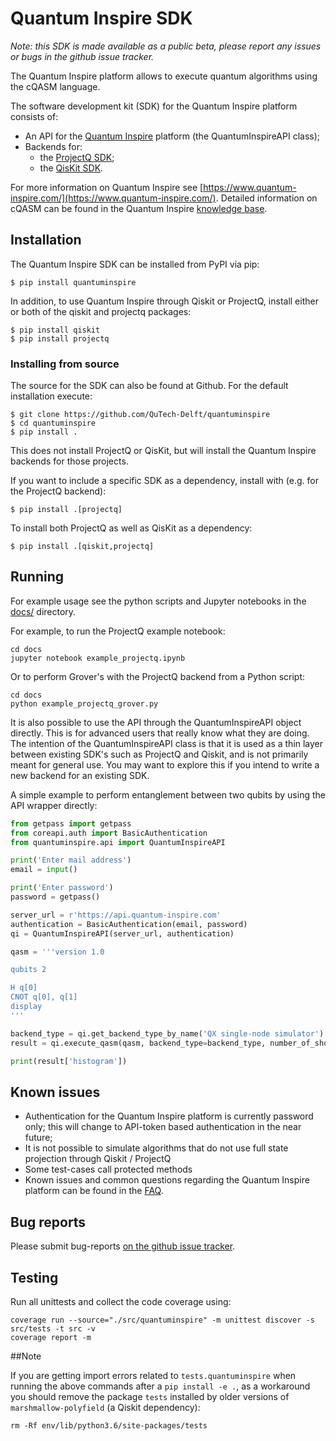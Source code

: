 # Quantum Inspire SDK

*Note: this SDK is made available as a public beta, please report any
issues or bugs in the github issue tracker.*

The Quantum Inspire platform allows to execute quantum algorithms using the cQASM language. 

The software development kit (SDK) for the Quantum Inspire platform consists of:

* An API for the [Quantum Inspire](https://www.quantum-inspire.com/) platform (the QuantumInspireAPI class);
* Backends for:
  * the [ProjectQ SDK](https://github.com/ProjectQ-Framework/ProjectQ);
  * the [QisKit SDK](https://qiskit.org/).

For more information on Quantum Inspire see
[https://www.quantum-inspire.com/](https://www.quantum-inspire.com/). Detailed information
on cQASM can be found in the Quantum Inspire
[knowledge base](https://www.quantum-inspire.com/kbase/advanced-guide/).


## Installation

The Quantum Inspire SDK can be installed from PyPI via pip:

```
$ pip install quantuminspire
```

In addition, to use Quantum Inspire through Qiskit or ProjectQ, install either or both of
the qiskit and projectq packages:

```
$ pip install qiskit
$ pip install projectq
```

### Installing from source

The source for the SDK can also be found at Github. For the default installation execute:

```
$ git clone https://github.com/QuTech-Delft/quantuminspire
$ cd quantuminspire
$ pip install .
```

This does not install ProjectQ or QisKit, but will install the Quantum Inspire backends for
those projects.

If you want to include a specific SDK as a dependency, install with
(e.g. for the ProjectQ backend):

```
$ pip install .[projectq]
```

To install both ProjectQ as well as QisKit as a dependency:

```
$ pip install .[qiskit,projectq]
```

## Running

For example usage see the python scripts and Jupyter notebooks in the [docs/](docs/) directory.

For example, to run the ProjectQ example notebook:

```
cd docs
jupyter notebook example_projectq.ipynb
```

Or to perform Grover's with the ProjectQ backend from a Python script:

```
cd docs
python example_projectq_grover.py
```

It is also possible to use the API through the QuantumInspireAPI object
directly. This is for advanced users that really know what they are
doing. The intention of the QuantumInspireAPI class is that it is used
as a thin layer between existing SDK's such as ProjectQ and Qiskit,
and is not primarily meant for general use. You may want to explore this
if you intend to write a new backend for an existing SDK.

A simple example to perform entanglement between two qubits by using the
API wrapper directly:

``` python
from getpass import getpass
from coreapi.auth import BasicAuthentication
from quantuminspire.api import QuantumInspireAPI

print('Enter mail address')
email = input()

print('Enter password')
password = getpass()

server_url = r'https://api.quantum-inspire.com'
authentication = BasicAuthentication(email, password)
qi = QuantumInspireAPI(server_url, authentication)

qasm = '''version 1.0

qubits 2

H q[0]
CNOT q[0], q[1]
display
'''

backend_type = qi.get_backend_type_by_name('QX single-node simulator')
result = qi.execute_qasm(qasm, backend_type=backend_type, number_of_shots=1024)

print(result['histogram'])
```

## Known issues

* Authentication for the Quantum Inspire platform is currently password only; this
  will change to API-token based authentication in the near future;
* It is not possible to simulate algorithms that do not use full state
  projection through Qiskit / ProjectQ
* Some test-cases call protected methods
* Known issues and common questions regarding the Quantum Inspire platform
  can be found in the [FAQ](https://www.quantum-inspire.com/faq/).
 
## Bug reports

Please submit bug-reports [on the github issue tracker](https://github.com/QuTech-Delft/quantuminspire/issues).

## Testing

Run all unittests and collect the code coverage using:

```
coverage run --source="./src/quantuminspire" -m unittest discover -s src/tests -t src -v
coverage report -m
```

##Note

If you are getting import errors related to `tests.quantuminspire` when running
the above commands after a `pip install -e .`, as a workaround you should remove
the package `tests` installed by older versions of `marshmallow-polyfield` (a Qiskit
dependency):

`rm -Rf env/lib/python3.6/site-packages/tests`
